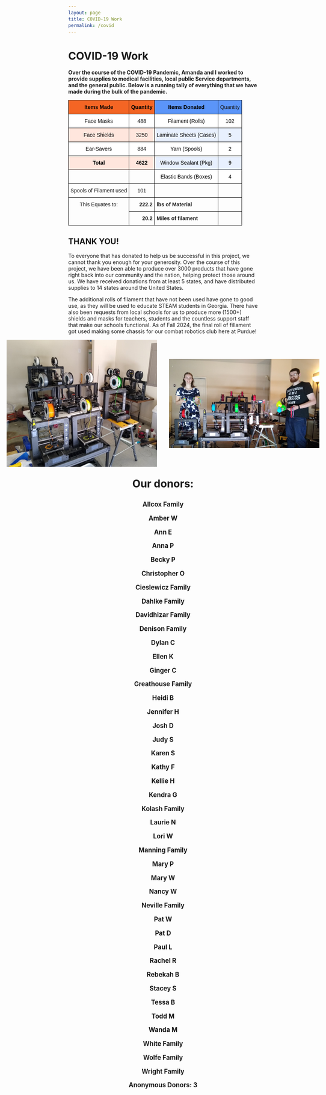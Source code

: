 ```yaml
---
layout: page
title: COVID-19 Work
permalink: /covid
---
```

# COVID-19 Work

**Over the course of the COVID-19 Pandemic, Amanda and I worked to provide supplies to medical facilities, local public Service departments, and the general public.  Below is a running tally of everything that we have made during the bulk of the pandemic.**

<style type="text/css">
.tg  {border-collapse:collapse;border-spacing:0;margin:0px auto;}
.tg td{border-color:black;border-style:solid;border-width:1px;font-family:Arial, sans-serif;font-size:14px;
  overflow:hidden;padding:10px 5px;word-break:normal;}
.tg th{border-color:black;border-style:solid;border-width:1px;font-family:Arial, sans-serif;font-size:14px;
  font-weight:normal;overflow:hidden;padding:10px 5px;word-break:normal;}
.tg .tg-baqh{text-align:center;vertical-align:top}
.tg .tg-51vg{border-color:#000000;color:#000000;text-align:left;vertical-align:bottom}
.tg .tg-dxf9{background-color:#FFE6DD;border-color:#000000;color:#000000;font-weight:bold;text-align:center;vertical-align:bottom}
.tg .tg-xw4q{background-color:#5B95F9;border-color:#000000;color:#000000;font-weight:bold;text-align:center;vertical-align:bottom}
.tg .tg-2efa{background-color:#FFE6DD;border-color:#000000;color:#000000;text-align:center;vertical-align:bottom}
.tg .tg-dmi1{background-color:#F46524;border-color:#000000;color:#000000;font-weight:bold;text-align:center;vertical-align:bottom}
.tg .tg-e2w1{background-color:#5B95F9;border-color:#000000;text-align:center;vertical-align:bottom}
.tg .tg-ij5z{background-color:#FFF;border-color:#000000;color:#000000;text-align:center;vertical-align:bottom}
.tg .tg-k551{background-color:#E8F0FE;border-color:#000000;color:#000000;text-align:center;vertical-align:bottom}
.tg .tg-8d8j{text-align:center;vertical-align:bottom}
.tg .tg-nrix{text-align:center;vertical-align:middle}
.tg .tg-7zrl{text-align:left;vertical-align:bottom}
.tg .tg-kex3{font-weight:bold;text-align:right;vertical-align:bottom}
.tg .tg-j6zm{font-weight:bold;text-align:left;vertical-align:bottom}
</style>
<table class="tg"><thead>
  <tr>
    <th class="tg-dmi1"><span style="background-color:#F46524">Items Made</span></th>
    <th class="tg-dmi1"><span style="background-color:#F46524">Quantity</span></th>
    <th class="tg-xw4q"><span style="background-color:#5B95F9">Items Donated</span></th>
    <th class="tg-e2w1"><span style="background-color:#5B95F9">Quantity</span></th>
  </tr></thead>
<tbody>
  <tr>
    <td class="tg-ij5z"><span style="background-color:#FFF">Face Masks</span></td>
    <td class="tg-ij5z"><span style="background-color:#FFF">488</span></td>
    <td class="tg-ij5z"><span style="background-color:#FFF">Filament (Rolls)</span></td>
    <td class="tg-ij5z"><span style="background-color:#FFF">102</span></td>
  </tr>
  <tr>
    <td class="tg-2efa"><span style="background-color:#FFE6DD">Face Shields</span></td>
    <td class="tg-2efa"><span style="background-color:#FFE6DD">3250</span></td>
    <td class="tg-k551"><span style="background-color:#E8F0FE">Laminate Sheets (Cases)</span></td>
    <td class="tg-k551"><span style="background-color:#E8F0FE">5</span></td>
  </tr>
  <tr>
    <td class="tg-ij5z"><span style="background-color:#FFF">Ear-Savers</span></td>
    <td class="tg-ij5z"><span style="background-color:#FFF">884</span></td>
    <td class="tg-ij5z"><span style="background-color:#FFF">Yarn (Spools)</span></td>
    <td class="tg-ij5z"><span style="background-color:#FFF">2</span></td>
  </tr>
  <tr>
    <td class="tg-dxf9"><span style="font-weight:bold;background-color:#FFE6DD">Total</span></td>
    <td class="tg-dxf9"><span style="font-weight:bold;background-color:#FFE6DD">4622</span></td>
    <td class="tg-k551"><span style="background-color:#E8F0FE">Window Sealant (Pkg)</span></td>
    <td class="tg-k551"><span style="background-color:#E8F0FE">9</span></td>
  </tr>
  <tr>
    <td class="tg-51vg"></td>
    <td class="tg-51vg"></td>
    <td class="tg-ij5z"><span style="background-color:#FFF">Elastic Bands (Boxes)</span></td>
    <td class="tg-ij5z"><span style="background-color:#FFF">4</span></td>
  </tr>
  <tr>
    <td class="tg-8d8j">Spools of Filament used</td>
    <td class="tg-nrix">101</td>
    <td class="tg-7zrl"></td>
    <td class="tg-7zrl"></td>
  </tr>
  <tr>
    <td class="tg-baqh" rowspan="2">This Equates to:</td>
    <td class="tg-kex3"><span style="font-weight:bold">222.2</span></td>
    <td class="tg-j6zm"><span style="font-weight:bold">lbs of Material</span></td>
    <td class="tg-7zrl"></td>
  </tr>
  <tr>
    <td class="tg-kex3"><span style="font-weight:bold">20.2</span></td>
    <td class="tg-j6zm"><span style="font-weight:bold">Miles of filament</span></td>
    <td class="tg-7zrl"></td>
  </tr>
</tbody></table>



## THANK YOU!
To everyone that has donated to help us be successful in this project, we cannot thank you enough for your generosity.  Over the course of this project, we have been able to produce over 3000 products that have gone right back into our community and the nation, helping protect those around us. We have received donations from at least 5 states, and have distributed supplies to 14 states around the United States. 

The additional rolls of filament that have not been used have gone to good use, as they will be used to educate STEAM students in Georgia.  There have also been requests from local schools for us to produce more (1500+) shields and masks for teachers, students and the countless support staff that make our schools functional.  As of Fall 2024, the final roll of fillament got used making some chassis for our combat robotics club here at Purdue!

<div style="display: flex; justify-content: center; align-items: center; gap: 2rem;">
  <img src="_static/assets/images/covprint.jpg" alt="Printer setup in my garage" style="width: 400px;" />
  <img src="_static/assets/images/covus.jpg" alt="Amanda and I with the products" style="width: 400px;" />
</div>


<p style="text-align: center; font-weight: bold; font-size: 2em;">
  Our donors:



</p>

<span style="text-align: center; font-weight: bold;font-size: 1.2em;">

Allcox Family

Amber W

Ann E

Anna P

Becky P

Christopher O

Cieslewicz Family

Dahlke Family

Davidhizar Family

Denison Family

Dylan C

Ellen K

Ginger C

Greathouse Family

Heidi B

Jennifer H

Josh D

Judy S

Karen S

Kathy F

Kellie H

Kendra G

Kolash Family

Laurie N

Lori W

Manning Family

Mary P

Mary W

Nancy W

Neville Family

Pat W

Pat D

Paul L

Rachel R

Rebekah B

Stacey S

Tessa B

Todd M

Wanda M

White Family

Wolfe Family

Wright Family

Anonymous Donors: 3

</span>